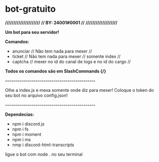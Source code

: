 # bot-gratuito

**/////////////////////**
**// BY: 24001#0001 //**
**///////////////////**


**Um bot para seu servidor!**

**Comandos:**
* anunciar // Não tem nada para mexer //
* ticket // Não tem nada para mexer // somente index //
* captcha // mexer no id do canal de logs e no id do cargo //

**Todos os comandos são em SlashCommands {/}**


**---------------------------------------------**

Olhe a index.js e mexa somente onde diz para mexer!
Coloque o token do seu bot no arquivo config.json!

**---------------------------------------------**

**Dependecias:**
* npm i discord.js
* npm i fs
* npm i moment
* npm i ms
* nmp i discord-html-transcripts

ligue o bot com node . no seu terminal

